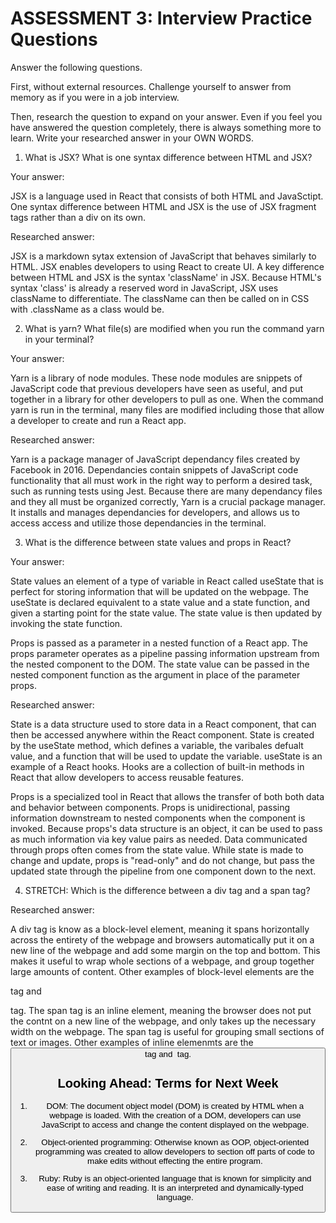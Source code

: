 # ASSESSMENT 3: Interview Practice Questions

Answer the following questions.

First, without external resources. Challenge yourself to answer from memory as if you were in a job interview.

Then, research the question to expand on your answer. Even if you feel you have answered the question completely, there is always something more to learn. Write your researched answer in your OWN WORDS.

1. What is JSX? What is one syntax difference between HTML and JSX?


Your answer:

JSX is a language used in React that consists of both HTML and JavaSctipt. One syntax difference between HTML and JSX is the use of JSX fragment tags rather than a div on its own. 

Researched answer: 

JSX is a markdown sytax extension of JavaScript that behaves similarly to HTML. JSX enables developers to using React to create UI. A key difference between HTML and JSX is the syntax 'className' in JSX. Because HTML's syntax 'class' is already a reserved word in JavaScript, JSX uses className to differentiate. The className can then be called on in CSS with .className as a class would be. 

2. What is yarn? What file(s) are modified when you run the command yarn in your terminal?

Your answer:

Yarn is a library of node modules. These node modules are snippets of JavaScript code that previous developers have seen as useful, and put together in a library for other developers to pull as one. When the command yarn is run in the terminal, many files are modified including those that allow a developer to create and run a React app. 

Researched answer:

Yarn is a package manager of JavaScript dependancy files created by Facebook in 2016. Dependancies contain snippets of JavaScript code functionality that all must work in the right way to perform a desired task, such as running tests using Jest. Because there are many dependancy files and they all must be organized correctly, Yarn is a crucial package manager. It installs and manages dependancies for developers, and allows us to access access and utilize those dependancies in the terminal. 

3. What is the difference between state values and props in React?

Your answer:

State values an element of a type of variable in React called useState that is perfect for storing information that will be updated on the webpage. The useState is declared equivalent to a state value and a state function, and given a starting point for the state value. The state value is then updated by invoking the state function. 

Props is passed as a parameter in a nested function of a React app. The props parameter operates as a pipeline passing information upstream from the nested component to the DOM. The state value can be passed in the nested component function as the argument in place of the parameter props. 

Researched answer:

State is a data structure used to store data in a React component, that can then be accessed anywhere within the React component. State is created by the useState method, which defines a variable, the varibales defualt value, and a function that will be used to update the variable. useState is an example of a React hooks. Hooks are a collection of built-in methods in React that allow developers to access reusable features. 

Props is a specialized tool in React that allows the transfer of both both data and behavior between components. Props is unidirectional, passing information downstream to nested components when the component is invoked. Because props's data structure is an object, it can be used to pass as much information via key value pairs as needed. Data communicated through props often comes from the state value. While state is made to change and update, props is "read-only" and do not change, but pass the updated state through the pipeline from one component down to the next. 


4. STRETCH: Which is the difference between a div tag and a span tag?

Researched answer:

A div tag is know as a block-level element, meaning it spans horizontally across the entirety of the webpage and browsers automatically put it on a new line of the webpage and add some margin on the top and bottom. This makes it useful to wrap whole sections of a webpage, and group together large amounts of content. Other examples of block-level elements are the <p> tag and <footer> tag. The span tag is an inline element, meaning the browser does not put the contnt on a new line of the webpage, and only takes up the necessary width on the webpage. The span tag is useful for grouping small sections of text or images. Other examples of inline elemenmts are the <button> tag and <img> tag.  

## Looking Ahead: Terms for Next Week

1. DOM: The document object model (DOM) is created by HTML when a webpage is loaded. With the creation of a DOM, developers can use JavaScript to access and change the content displayed on the webpage. 

2. Object-oriented programming: Otherwise known as OOP, object-oriented programming was created to allow developers to section off parts of code to make edits without effecting the entire program. 

3. Ruby: Ruby is an object-oriented language that is known for simplicity and ease of writing and reading. It is an interpreted and dynamically-typed language. 
